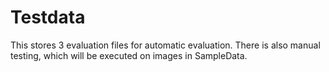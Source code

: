 # Testdata
This stores 3 evaluation files for automatic evaluation.
There is also manual testing, which will be executed on images in SampleData.

